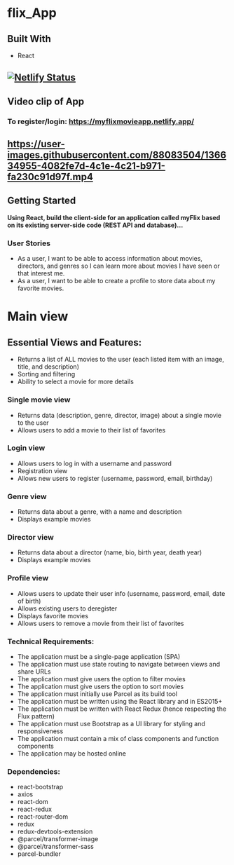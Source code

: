 # **flix_App**

## Built With
- React
 
 ## [![Netlify Status](https://api.netlify.com/api/v1/badges/7c0b7549-5ca2-4957-a79f-d6df5e165406/deploy-status)](https://app.netlify.com/sites/myflixmovieapp/deploys)

 ## Video clip of App
 ### To register/login: https://myflixmovieapp.netlify.app/

## https://user-images.githubusercontent.com/88083504/136634955-4082fe7d-4c1e-4c21-b971-fa230c91d97f.mp4


## Getting Started
**Using React, build the client-side for an application called myFlix based on its existing server-side code (REST API and database)...**


### User Stories
- As a user, I want to be able to access information about movies, directors, and genres so I can learn more about movies I have seen or that interest me.
- As a user, I want to be able to create a profile to store data about my favorite movies.



# Main view
## Essential Views and Features:
- Returns a list of ALL movies to the user (each listed item with an image, title, and description)
- Sorting and filtering
- Ability to select a movie for more details

### Single movie view
- Returns data (description, genre, director, image) about a single movie to the user
- Allows users to add a movie to their list of favorites

### Login view
- Allows users to log in with a username and password
- Registration view
- Allows new users to register (username, password, email, birthday)

### Genre view
- Returns data about a genre, with a name and description
- Displays example movies

### Director view
- Returns data about a director (name, bio, birth year, death year)
- Displays example movies

### Profile view
- Allows users to update their user info (username, password, email, date of birth)
- Allows existing users to deregister
- Displays favorite movies
- Allows users to remove a movie from their list of favorites


### Technical Requirements:
- The application must be a single-page application (SPA)
- The application must use state routing to navigate between views and share URLs
- The application must give users the option to filter movies
- The application must give users the option to sort movies
- The application must initially use Parcel as its build tool
- The application must be written using the React library and in ES2015+
- The application must be written with React Redux (hence respecting the Flux pattern)
- The application must use Bootstrap as a UI library for styling and responsiveness
- The application must contain a mix of class components and function components
- The application may be hosted online

### Dependencies:
- react-bootstrap
- axios
- react-dom
- react-redux
- react-router-dom
- redux
- redux-devtools-extension
- @parcel/transformer-image
- @parcel/transformer-sass
- parcel-bundler




   




 

